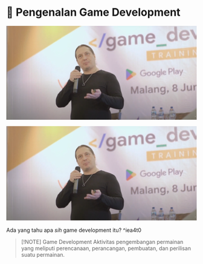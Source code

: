 # 🤔 Pengenalan Game Development
![Pasted image 20241108074118](attachments/Pasted%20image%2020241108074118.png)

<img src="attachments/Pasted%20image%2020241108074118.png">

Ada yang tahu apa *sih* game development itu? ^iea4t0

> [!NOTE] Game Development
> Aktivitas pengembangan permainan yang meliputi perencanaan, perancangan, pembuatan, dan perilisan suatu permainan.

